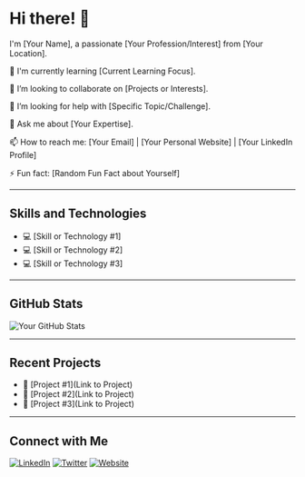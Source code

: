 # Hi there! 👋

I'm [Your Name], a passionate [Your Profession/Interest] from [Your Location].

🌱 I'm currently learning [Current Learning Focus].

👯 I’m looking to collaborate on [Projects or Interests].

🤔 I’m looking for help with [Specific Topic/Challenge].

💬 Ask me about [Your Expertise].

📫 How to reach me: [Your Email] | [Your Personal Website] | [Your LinkedIn Profile]

⚡ Fun fact: [Random Fun Fact about Yourself]

---

## Skills and Technologies

- 💻 [Skill or Technology #1]
- 💻 [Skill or Technology #2]
- 💻 [Skill or Technology #3]

---

## GitHub Stats

![Your GitHub Stats](https://github-readme-stats.vercel.app/api?username=yourusername&show_icons=true&count_private=true)

---

## Recent Projects

- 🚀 [Project #1](Link to Project)
- 🚀 [Project #2](Link to Project)
- 🚀 [Project #3](Link to Project)

---

## Connect with Me

[![LinkedIn](https://img.shields.io/badge/LinkedIn-Connect-blue)](https://www.linkedin.com/in/yourusername/)
[![Twitter](https://img.shields.io/badge/Twitter-Follow-1DA1F2)](https://twitter.com/yourusername)
[![Website](https://img.shields.io/badge/Website-Visit-brightgreen)](https://yourwebsite.com)

